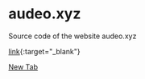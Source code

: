 # audeo.xyz
Source code of the website audeo.xyz

[link](http://audeo.xyz/){:target="_blank"}


<a href="http://audeo.xyz/" target="_blank">New Tab</a>
